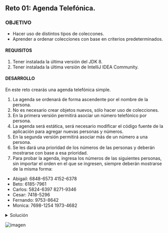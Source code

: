 ## Reto 01: Agenda Telefónica.

### OBJETIVO 

- Hacer uso de distintos tipos de coleccones.
- Aprender a ordenar colecciones con base en criterios predeterminados.

#### REQUISITOS 

1. Tener instalada la última versión del JDK 8.
2. Tener instalada la última versión de IntelliJ IDEA Community.


#### DESARROLLO

En este reto crearás una agenda telefónica simple.

1. La agenda se ordenará de forma ascendente por el nombre de la persona.
2. No es necesario crear objetos nuevos, sólo hacer uso de colecciones.
3. En la primera versión permitirá asociar un número telefónico por persona.
4. La agenda será estática, será necesario modificar el código fuente de la aplicación para agregar nuevas personas y números.
5. En la segunda versión permitirá asociar más de un número a una persona. 
6. Se les dará una prioridad de los números de las personas y deberán mostrarse con base a esa prioridad.
7. Para probar la agenda, ingresa los números de las siguientes personas, sin importar el orden en el que se ingresen, siempre deberán mostrarse de la misma forma:

- Abigail: 6848-6573
           4152-6378
- Beto: 6185-7961
- Carlos: 5824-6397
          8271-9346
- Cesar: 7418-5296
- Fernando: 9753-8642
- Monica:  7698-1254
           1973-4682

<details>
	<summary>Solución</summary>
	

1. En el IDE IntelliJ IDEA, crea un nuevo proyecto llamado **Agenda**.

2. Dentro del proyecto crea un nuevo paquete llamado **org.bedu.java.jse.basico.sesion7.reto1**.

3. Dentro del paquete anterior crea una nueva clase llamada **Agenda** y dentro de esta un método **main**.

</details> 

![imagen](https://picsum.photos/200/300)

